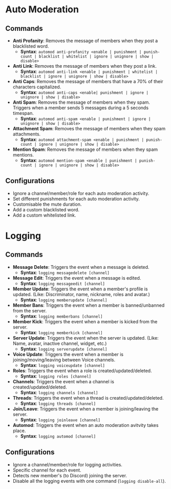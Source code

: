 # Auto Moderation
## Commands
  - **Anti Profanity**: Removes the message of members when they post a blacklisted word.
    - **Syntax**: `automod anti-profanity <enable | punishment | punish-count | blacklist | whitelist | ignore | unignore | show | disable>`
  - **Anti Link**: Removes the message of members when they post a link.
    - **Syntax**: `automod anti-link <enable | punishment | whitelist | blacklist | ignore | unignore | show | disable>`
  - **Anti Caps**: Removes the message of members that have a 70% of their characters capitalized.
    - **Syntax**: `automod anti-caps <enable| punishment | ignore | unignore | show | disable>`
  - **Anti Spam**: Removes the message of members when they spam. Triggers when a member sends 5 messages during a 5 seconds timespan.
    - **Syntax**: `automod anti-spam <enable | punishment | ignore | unignore | show | disable>`
  - **Attachment Spam**: Removes the message of members when they spam attachments.
    - **Syntax**: `automod attachment-spam <enable | punishment | punish-count | ignore | unignore | show | disable>`
  - **Mention Spam**: Removes the message of members when they spam mentions.
    - **Syntax**: `automod mention-spam <enable | punishment | punish-count | ignore | unignore | show | disable>`
## Configurations
  - Ignore a channel/member/role for each auto moderation activity.
  - Set different punishments for each auto moderation activity.
  - Customisable the mute duration.
  - Add a custom blacklisted word.
  - Add a custom whitelisted link.
# Logging
## Commands
  - **Message Delete**: Triggers the event when a message is deleted.
    - **Syntax**: `logging messagedelete [channel]`
  - **Message Edit**: Triggers the event when a message is edited.
    - **Syntax**: `logging messageedit [channel]`
  - **Member Update**: Triggers the event when a member's profile is updated. (Like: Discriminator, name, nickname, roles and avatar.)
    - **Syntax**: `logging memberupdate [channel]`
  - **Member Bans**: Triggers the event when a member is banned/unbanned from the server.
    - **Syntax**: `logging memberbans [channel]`
  - **Member Kick**: Triggers the event when a member is kicked from the server.
    - **Syntax**: `logging memberkick [channel]`
  - **Server Update**: Triggers the event when the server is updated. (Like: Name, avatar, inactive channel, widget, etc.)
    - **Syntax**: `logging serverupdate [channel]`
  - **Voice Update**: Triggers the event when a member is joining/moving/leaving between Voice channels.
    - **Syntax**: `logging voiceupdate [channel]`
  - **Roles**: Triggers the event when a role is created/updated/deleted.
    - **Syntax**: `logging roles [channel]`
  - **Channels**: Triggers the event when a channel is created/updated/deleted.
    - **Syntax**: `logging channels [channel]`
  - **Threads**: Triggers the event when a thread is created/updated/deleted.
    - **Syntax**: `logging threads [channel]`
  - **Join/Leave**: Triggers the event when a member is joining/leaving the server.
    - **Syntax**: `logging joinleave [channel]`
  - **Automod**: Triggers the event when an auto moderation avitvity takes place.
    - **Syntax**: `logging automod [channel]`
## Configurations
  - Ignore a channel/member/role for logging activities.
  - Specific channel for each event.
  - Detects new member's (to Discord) joining the server.
  - Disable all the logging events with one command (`logging disable-all`).
